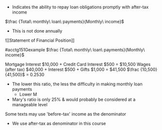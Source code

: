 - Indicates the ability to repay loan obligations promptly with after-tax income

$\frac {Total\ monthly\ loan\ payments}{Monthly\ income}$
- This is not done annually

![[Statement of Financial Position]]

#acctg151Gexample 
$\frac {Total\ monthly\ loan\ payments}{Monthly\ income}$

Mortgage Interest $10,000 + Credit Card Interest $500 = $10,500
Wages (after tax) $40,000 + Interest $500 + Gifts $1,000 = $41,500
$\frac {10,500}{41,500}$ = 0.2530

- The lower this ratio, the less the difficulty in making monthly loan payments
	- Lower M
- Mary's ratio is only 25% & would probably be considered at a manageable level

Some texts may use 'before-tax' income as the denominator
- We use after-tax as denominator in this course